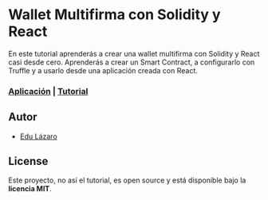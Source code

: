 # Wallet Multifirma con Solidity y React

En este tutorial aprenderás a crear una wallet multifirma con Solidity y React casi desde cero. Aprenderás a crear un Smart Contract, a configurarlo con Truffle y a usarlo desde una aplicación creada con React.

### [Aplicación](https://nimble-quokka-48cfea.netlify.app/) | [Tutorial](https://www.neoguias.com/tutorial-wallet-multifirma-solidity/)

## Autor

- [Edu Lázaro](https://edulazaro.com)

## License

Este proyecto, no así el tutorial, es open source y está disponible bajo la **licencia MIT**.
